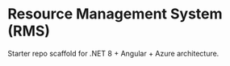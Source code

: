 # Resource Management System (RMS)
Starter repo scaffold for .NET 8 + Angular + Azure architecture.
